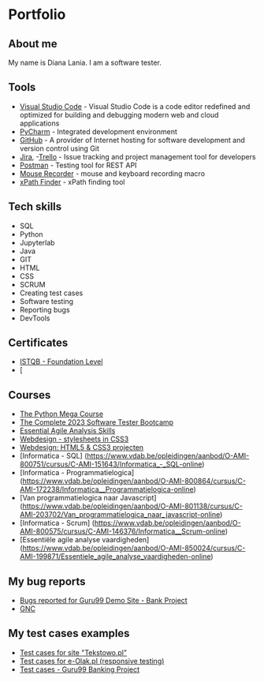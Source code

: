 # Portfolio

## About me
My name is Diana Lania. I am a software tester.

## Tools
  - [Visual Studio Code](https://code.visualstudio.com) - Visual Studio Code is a code editor redefined and optimized for building and debugging modern web and cloud applications  
  - [PyCharm](https://www.jetbrains.com/pycharm/) - Integrated development environment
  - [GitHub](https://github.com/DianaLania) - A provider of Internet hosting for software development and version control using Git
  - [Jira](https://www.atlassian.com/software/jira0), -[Trello](https://trello.com/) - Issue tracking and project management tool for developers
  - [Postman](https://www.postman.com/) - Testing tool for REST API
  - [Mouse Recorder](https://www.mouserecorder.com/) - mouse and keyboard recording macro
  - [xPath Finder](https://chrome.google.com/webstore/detail/xpath-finder/ihnknokegkbpmofmafnkoadfjkhlogph) - xPath finding tool
  

## Tech skills
  - SQL 
  - Python
  - Jupyterlab
  - Java 
  - GIT
  - HTML
  - CSS    
  - SCRUM
  - Creating test cases
  - Software testing
  - Reporting bugs      
  - DevTools



## Certificates
  - [ISTQB - Foundation Level](https://www.istqb.org/certifications/certified-tester-foundation-level) 
  - [


## Courses
  - [The Python Mega Course](https://www.udemy.com/course/the-python-mega-course/) 
  - [The Complete 2023 Software Tester Bootcamp](https://www.udemy.com/course/testerbootcamp/?kw=the+complete+2023+softwa&src=sac)
  - [Essential Agile Analysis Skills](https://www.vdab.be/opleidingen/aanbod/O-AMI-850024/cursus/C-AMI-199871/Essentiele_agile_analyse_vaardigheden-online) 
  - [Webdesign - stylesheets in CSS3](https://www.vdab.be/opleidingen/aanbod/O-AMI-800417/cursus/C-AMI-144883/Webdesign_-_stylesheets_in_CSS3-online)
  - [Webdesign: HTML5 & CSS3 projecten](https://www.vdab.be/opleidingen/aanbod/O-AMI-800827/cursus/C-AMI-165239/Webdesign__HTML5_%2526_CSS3_projecten-online)  
  - [Informatica - SQL] (https://www.vdab.be/opleidingen/aanbod/O-AMI-800751/cursus/C-AMI-151643/Informatica_-_SQL-online)
  - [Informatica - Programmatielogica] (https://www.vdab.be/opleidingen/aanbod/O-AMI-800864/cursus/C-AMI-172238/Informatica__Programmatielogica-online)
  - [Van programmatielogica naar Javascript] (https://www.vdab.be/opleidingen/aanbod/O-AMI-801138/cursus/C-AMI-203702/Van_programmatielogica_naar_javascript-online)
  - [Informatica - Scrum] (https://www.vdab.be/opleidingen/aanbod/O-AMI-800575/cursus/C-AMI-146376/Informatica__Scrum-online)
  - [Essentiële agile analyse vaardigheden] (https://www.vdab.be/opleidingen/aanbod/O-AMI-850024/cursus/C-AMI-199871/Essentiele_agile_analyse_vaardigheden-online)



## My bug reports
  - [Bugs reported for Guru99 Demo Site - Bank Project](https://drive.google.com/file/d/1_OIMrUsWhHQH0UySkRRPFyJZ8zO29GT1/view?usp=sharing)
  - [GNC](https://github.com/MagdalenaOlak)

## My test cases examples
  - [Test cases for site "Tekstowo.pl"](https://drive.google.com/file/d/1ntDtBNFb4GHWhssaQyAfjCglTI6xMgkF/view?usp=sharing)
  - [Test cases for e-Olak.pl (responsive testing)](https://docs.google.com/spreadsheets/d/1nDiDnWB8NnpGTpesefPGGXRVDg4kp8OMRUn5wCkN7cg/edit?usp=sharing)
  - [Test cases - Guru99 Banking Project](https://docs.google.com/spreadsheets/d/11daAgpAHfilT4yJQmND4xiHN4xhYMWvIQG5AclEiLaE/edit?usp=sharing)


    




